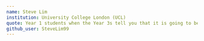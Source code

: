 ```yaml
---
name: Steve Lim
institution: University College London (UCL)
quote: Year 1 students when the Year 3s tell you that it is going to be a breeze, please blindly trust them ;)
github_user: SteveLim99
---
```

